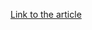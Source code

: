 [Link to the article](https://www.cisa.gov/news-events/alerts/2024/11/18/cisa-adds-three-known-exploited-vulnerabilities-catalog)
